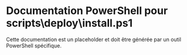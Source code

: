 # Documentation PowerShell pour scripts\deploy\install.ps1

Cette documentation est un placeholder et doit être générée par un outil PowerShell spécifique.
